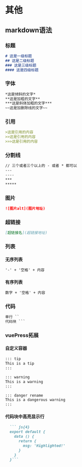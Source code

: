 # 其他

## markdown语法
### 标题
```markdown
# 这是一级标题
## 这是二级标题
### 这是三级标题
#### 这是四级标题
```
### 字体
```md
*这是倾斜的文字*
**这是加粗的文字**
***这是斜体加粗的文字***
~~这是加删除线的文字~~
```
### 引用
```md
>这是引用的内容
>>这是引用的内容
>>>这是引用的内容
```
### 分割线
```md
// 三个或者三个以上的 - 或者 * 都可以
---
----
***
*****
```
### 图片
```md
![图片alt](图片地址)
```
### 超链接
```md
[超链接名](超链接地址)
```
### 列表
#### 无序列表
```md
'-' + '空格' + 内容
```
#### 有序列表
```md
数字 + '空格' + 内容
```
### 代码
```md
单行 ``
代码块 ```
```

### vuePress拓展
#### 自定义容器
```md
::: tip
This is a tip
:::

::: warning
This is a warning
:::

::: danger rename
This is a dangerous warning
:::

```

#### 代码块中高亮显示行
```md
  ``` js{4}
  export default {
    data () {
      return {
        msg: 'Highlighted!'
      }
    }
  }```
```


 